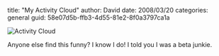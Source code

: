 
title: "My Activity Cloud"
author: David
date: 2008/03/20
categories: general
guid: 58e07d5b-ffb3-4d55-81e2-8f0a3797ca1a

![Activity Cloud](https://s3.amazonaws.com/mohundro/blog/WindowsLiveWriter/MyActivityCloud_7C54/image_4.png)

Anyone else find this funny? I know I do! I told you I was a beta junkie. 

